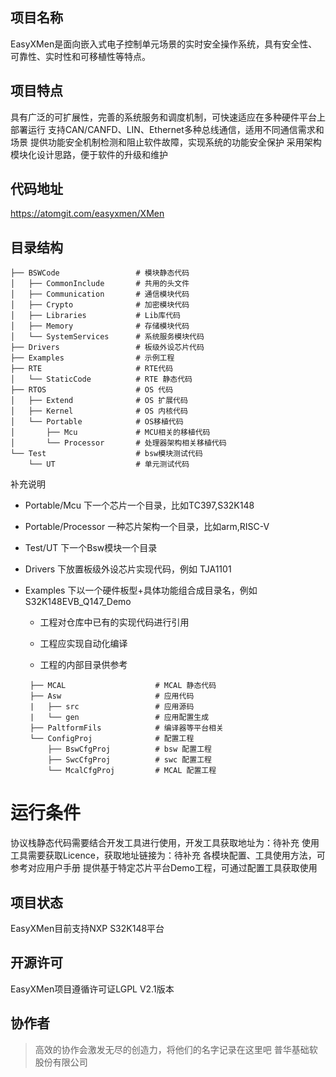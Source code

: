 ## 项目名称
EasyXMen是面向嵌入式电子控制单元场景的实时安全操作系统，具有安全性、可靠性、实时性和可移植性等特点。

## 项目特点
具有广泛的可扩展性，完善的系统服务和调度机制，可快速适应在多种硬件平台上部署运行
支持CAN/CANFD、LIN、Ethernet多种总线通信，适用不同通信需求和场景
提供功能安全机制检测和阻止软件故障，实现系统的功能安全保护
采用架构模块化设计思路，便于软件的升级和维护

## 代码地址
https://atomgit.com/easyxmen/XMen

## 目录结构
```
├── BSWCode                 # 模块静态代码
│   ├── CommonInclude       # 共用的头文件
│   ├── Communication       # 通信模块代码
│   ├── Crypto              # 加密模块代码
│   ├── Libraries           # Lib库代码
│   ├── Memory              # 存储模块代码
│   └── SystemServices      # 系统服务模块代码
├── Drivers                 # 板级外设芯片代码
├── Examples                # 示例工程
├── RTE                     # RTE代码
│   └── StaticCode          # RTE 静态代码
├── RTOS                    # OS 代码
│   ├── Extend              # OS 扩展代码
│   ├── Kernel              # OS 内核代码
│   └── Portable            # OS移植代码
│       ├── Mcu             # MCU相关的移植代码
│       └── Processor       # 处理器架构相关移植代码
└── Test                    # bsw模块测试代码
    └── UT                  # 单元测试代码
```
补充说明

- Portable/Mcu 下一个芯片一个目录，比如TC397,S32K148

- Portable/Processor 一种芯片架构一个目录，比如arm,RISC-V

- Test/UT 下一个Bsw模块一个目录

- Drivers 下放置板级外设芯片实现代码，例如 TJA1101

- Examples 下以一个硬件板型+具体功能组合成目录名，例如S32K148EVB_Q147_Demo

  - 工程对仓库中已有的实现代码进行引用

  - 工程应实现自动化编译

  - 工程的内部目录供参考

   ```log
    ├── MCAL                    # MCAL 静态代码
    ├── Asw                     # 应用代码
    |   ├── src                 # 应用源码
    |   └── gen                 # 应用配置生成
    ├── PaltformFils            # 编译器等平台相关
    └── ConfigProj              # 配置工程
        ├── BswCfgProj          # bsw 配置工程
        ├── SwcCfgProj          # swc 配置工程
        └── McalCfgProj         # MCAL 配置工程
   ```

    

# 运行条件

协议栈静态代码需要结合开发工具进行使用，开发工具获取地址为：待补充
使用工具需要获取Licence，获取地址链接为：待补充
各模块配置、工具使用方法，可参考对应用户手册
提供基于特定芯片平台Demo工程，可通过配置工具获取使用

## 项目状态
EasyXMen目前支持NXP S32K148平台

## 开源许可
EasyXMen项目遵循许可证LGPL V2.1版本

## 协作者
> 高效的协作会激发无尽的创造力，将他们的名字记录在这里吧
普华基础软股份有限公司

